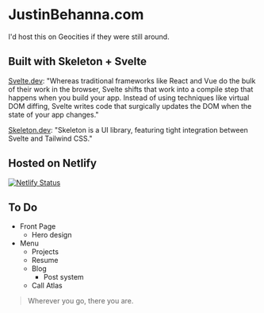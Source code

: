 # JustinBehanna.com

I'd host this on Geocities if they were still around.

## Built with Skeleton + Svelte

[Svelte.dev](https://svelte.dev/): "Whereas traditional frameworks like React and Vue do the bulk of their work in the browser, Svelte shifts that work into a compile step that happens when you build your app. Instead of using techniques like virtual DOM diffing, Svelte writes code that surgically updates the DOM when the state of your app changes."

[Skeleton.dev](https://skeleton.dev/): "Skeleton is a UI library, featuring tight integration between Svelte and Tailwind CSS."

## Hosted on Netlify

[![Netlify Status](https://api.netlify.com/api/v1/badges/494c329e-ebb3-420a-9fb2-f210ee56a988/deploy-status)](https://app.netlify.com/sites/justinbehanna/deploys)

## To Do

- Front Page
  - Hero design
- Menu
  - Projects
  - Resume
  - Blog
    - Post system
  - Call Atlas

> Wherever you go, there you are.
